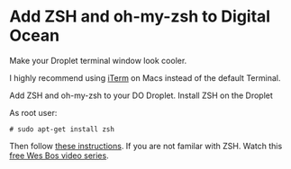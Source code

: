 # Add ZSH and oh-my-zsh to Digital Ocean
Make your Droplet terminal window look cooler.

I highly recommend using [iTerm](https://www.iterm2.com/) on Macs instead of the default Terminal.

Add ZSH and oh-my-zsh to your DO Droplet.
Install ZSH on the Droplet

As root user:

`# sudo apt-get install zsh`

Then follow [these instructions](https://github.com/wesbos/Cobalt2-iterm). If
you are not familar with ZSH. Watch this [free Wes Bos video series](http://wesbos.com/command-line-video-tutorials/).

